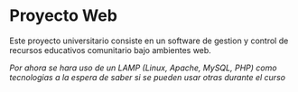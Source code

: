 # Proyecto Web 

Este proyecto universitario consiste en un software de gestion y control de recursos educativos comunitario bajo ambientes web.

*Por ahora se hara uso de un LAMP (Linux, Apache, MySQL, PHP) como tecnologias a la espera de saber si se pueden usar otras durante el curso*